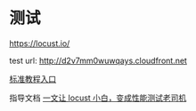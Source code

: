 # 测试


https://locust.io/

test url: http://d2v7mm0wuwqays.cloudfront.net

[标准教程入口](https://docs.locust.io/en/stable/writing-a-locustfile.html#user-class)

指导文档
[一文让 locust 小白，变成性能测试老司机 ](http://testingpai.com/article/1595507305331/comment/1597912972635)